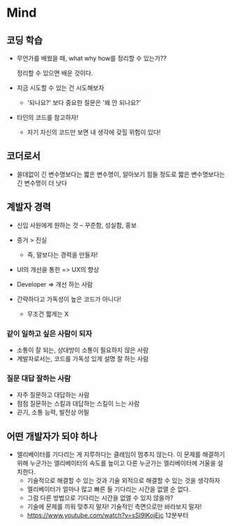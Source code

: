 # Mind



## 코딩 학습
- 무언가를 배웠을 때, what why how를 정리할 수 있는가??

  정리할 수 있으면 배운 것이다.
  
- 지금 시도할 수 있는 건 시도해보자

  - '되나요?' 보다 중요한 질문은 '왜 안 되나요?'
  
- 타인의 코드를 참고하자!

  - 자기 자신의 코드만 보면 내 생각에 갖힐 위험이 있다!



## 코더로서

- 쓸데없이 긴 변수명보다는 짧은 변수명이, 알아보기 힘들 정도로 짧은 변수명보다는 긴 변수명이 더 낫다



## 계발자 경력

- 신입 사원에게 원하는 것 – 꾸준함, 성실함, 홍보

- 증거 > 진실
  - 즉, 말보다는 경력을 만들자!
  
- UI의 개선을 통한 => UX의 향상

- Developer => 개선 하는 사람

- 간략하다고 가독성이 높은 코드가 아니다!
  - 무조건 짧게는 X
  
  

### 같이 일하고 싶은 사람이 되자

- 소통이 잘 되는, 상대방이 소통이 필요하지 않은 사람
- 계발자로서는, 코드를 가독성 있게 설명 잘 하는 사람



### 질문 대답 잘하는 사람

- 자주 질문하고 대답하는 사람
- 점점 질문하는 스킬과 대답하는 스킬이 느는 사람
- 끈기, 소통 능력, 발전상 어필



## 어떤 개발자가 되야 하나

- 엘리베이터를 기다리는 게 지루하다는 클레임이 멈추지 않는다. 이 문제를 해결하기 위해 누군가는 엘리베이터의 속도를 높이고 다른 누군가는 엘리베이터에 거울을 설치한다.
  - 기술적으로 해결할 수 있는 것과 기술 외적으로 해결할 수 있는 것을 생각하자
  - 엘리베이터가 얼마나 많고 빠른 들 기다리는 시간을 없앨 순 없다.
  - 그럼 다른 방법으로 기다리는 시간을 없앨 수 있지 않을까?
  - 기술에 문제를 끼워 맞추지 말자! 기술적인 측면으로만 바라보지 말자!
  - https://www.youtube.com/watch?v=sSI9lKojEjc 12분부터